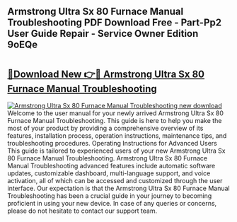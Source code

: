 ## Armstrong Ultra Sx 80 Furnace Manual Troubleshooting PDF Download Free - Part-Pp2 User Guide Repair - Service Owner Edition 9oEQe

# <h2><a href="http://bc16947.oget.top/?id=Armstrong+Ultra+Sx+80+Furnace+Manual+Troubleshooting">🔗Download New 👉🔴 Armstrong Ultra Sx 80 Furnace Manual Troubleshooting</a></h2>

[![Armstrong Ultra Sx 80 Furnace Manual Troubleshooting new download](https://i.imgur.com/5g1atiW.png)](http://bc16947.oget.top/?id=Armstrong+Ultra+Sx+80+Furnace+Manual+Troubleshooting)
Welcome to the user manual for your newly arrived Armstrong Ultra Sx 80 Furnace Manual Troubleshooting. This guide is here to help you make the most of your product by providing a comprehensive overview of its features, installation process, operation instructions, maintenance tips, and troubleshooting procedures. Operating Instructions for Advanced Users This guide is tailored to experienced users of your new Armstrong Ultra Sx 80 Furnace Manual Troubleshooting. Armstrong Ultra Sx 80 Furnace Manual Troubleshooting advanced features include automatic software updates, customizable dashboard, multi-language support, and voice activation, all of which can be accessed and customized through the user interface. Our expectation is that the Armstrong Ultra Sx 80 Furnace Manual Troubleshooting has been a crucial guide in your journey to becoming proficient in using your new device. In case of any queries or concerns, please do not hesitate to contact our support team.
